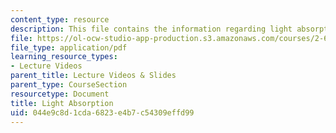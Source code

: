 ```yaml
---
content_type: resource
description: This file contains the information regarding light absorption.
file: https://ol-ocw-studio-app-production.s3.amazonaws.com/courses/2-627-fundamentals-of-photovoltaics-fall-2013/044e9c8d1cda6823e4b7c54309effd99_MIT2_627F13_lec03.pdf
file_type: application/pdf
learning_resource_types:
- Lecture Videos
parent_title: Lecture Videos & Slides
parent_type: CourseSection
resourcetype: Document
title: Light Absorption
uid: 044e9c8d-1cda-6823-e4b7-c54309effd99
---
```

